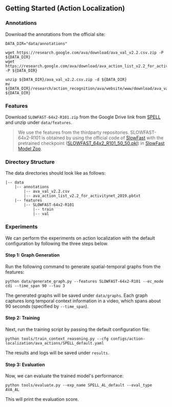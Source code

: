 ## Getting Started (Action Localization)
### Annotations
Download the annotations from the official site:
```
DATA_DIR="data/annotations"

wget https://research.google.com/ava/download/ava_val_v2.2.csv.zip -P ${DATA_DIR}
wget https://research.google.com/ava/download/ava_action_list_v2.2_for_activitynet_2019.pbtxt -P ${DATA_DIR}

unzip ${DATA_DIR}/ava_val_v2.2.csv.zip -d ${DATA_DIR}
mv ${DATA_DIR}/research/action_recognition/ava/website/www/download/ava_val_v2.2.csv ${DATA_DIR}
```

### Features
Download `SLOWFAST-64x2-R101.zip` from the Google Drive link from [SPELL](https://github.com/SRA2/SPELL#code-usage) and unzip under `data/features`.
> We use the features from the thirdparty repositories. SLOWFAST-64x2-R101 is obtained by using the official code of [SlowFast](https://github.com/facebookresearch/SlowFast) with the pretrained checkpoint ([SLOWFAST_64x2_R101_50_50.pkl](https://dl.fbaipublicfiles.com/pyslowfast/model_zoo/ava/SLOWFAST_64x2_R101_50_50.pkl)) in [SlowFast Model Zoo](https://github.com/facebookresearch/SlowFast/blob/main/MODEL_ZOO.md).

### Directory Structure
The data directories should look like as follows:
```
|-- data
    |-- annotations
        |-- ava_val_v2.2.csv
        |-- ava_action_list_v2.2_for_activitynet_2019.pbtxt
    |-- features
        |-- SLOWFAST-64x2-R101
            |-- train
            |-- val
```

### Experiments
We can perform the experiments on action localization with the default configuration by following the three steps below.

#### Step 1: Graph Generation
Run the following command to generate spatial-temporal graphs from the features:
```
python data/generate_graph.py --features SLOWFAST-64x2-R101 --ec_mode cdi --time_span 90 --tau 3
```
The generated graphs will be saved under `data/graphs`. Each graph captures long temporal context information in a video, which spans about 90 seconds (specified by `--time_span`).

#### Step 2: Training
Next, run the training script by passing the default configuration file:
```
python tools/train_context_reasoning.py --cfg configs/action-localization/ava_actions/SPELL_default.yaml
```
The results and logs will be saved under `results`.

#### Step 3: Evaluation
Now, we can evaluate the trained model's performance:
```
python tools/evaluate.py --exp_name SPELL_AL_default --eval_type AVA_AL
```
This will print the evaluation score.
